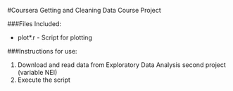 #Coursera Getting and Cleaning Data Course Project


###Files Included:

- plot*.r - Script for plotting 

###Instructions for use:
1. Download and read data from Exploratory Data Analysis second project (variable NEI)
2. Execute the script
